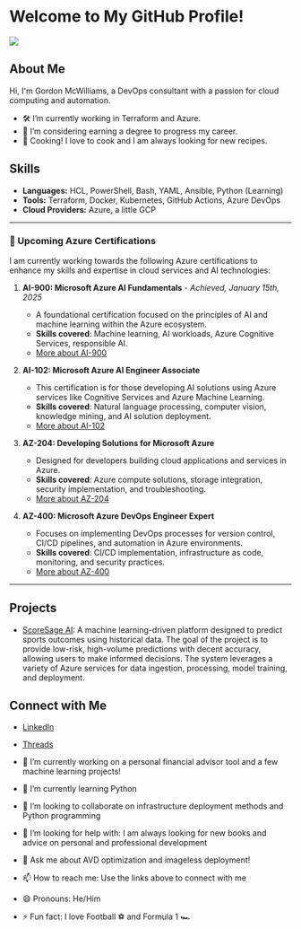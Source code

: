# Welcome to My GitHub Profile!
![](https://komarev.com/ghpvc/?username=raveheart1)
## About Me
Hi, I'm Gordon McWilliams, a DevOps consultant with a passion for cloud computing and automation.

- 🛠️ I’m currently working in Terraform and Azure.
- 💼 I’m considering earning a degree to progress my career.
- 🍳 Cooking! I love to cook and I am always looking for new recipes.

## Skills
- **Languages:** HCL, PowerShell, Bash, YAML, Ansible, Python (Learning)
- **Tools:** Terraform, Docker, Kubernetes, GitHub Actions, Azure DevOps
- **Cloud Providers:** Azure, a little GCP

---

### 🏅 Upcoming Azure Certifications

I am currently working towards the following Azure certifications to enhance my skills and expertise in cloud services and AI technologies:

1. **AI-900: Microsoft Azure AI Fundamentals** - _Achieved, January 15th, 2025_
   - A foundational certification focused on the principles of AI and machine learning within the Azure ecosystem.
   - **Skills covered**: Machine learning, AI workloads, Azure Cognitive Services, responsible AI.
   - [More about AI-900](https://learn.microsoft.com/en-us/certifications/exams/ai-900)  

2. **AI-102: Microsoft Azure AI Engineer Associate**
   - This certification is for those developing AI solutions using Azure services like Cognitive Services and Azure Machine Learning.
   - **Skills covered**: Natural language processing, computer vision, knowledge mining, and AI solution deployment.
   - [More about AI-102](https://learn.microsoft.com/en-us/certifications/exams/ai-102)

3. **AZ-204: Developing Solutions for Microsoft Azure**
   - Designed for developers building cloud applications and services in Azure.
   - **Skills covered**: Azure compute solutions, storage integration, security implementation, and troubleshooting.
   - [More about AZ-204](https://learn.microsoft.com/en-us/certifications/exams/az-204)

4. **AZ-400: Microsoft Azure DevOps Engineer Expert**
   - Focuses on implementing DevOps processes for version control, CI/CD pipelines, and automation in Azure environments.
   - **Skills covered**: CI/CD implementation, infrastructure as code, monitoring, and security practices.
   - [More about AZ-400](https://learn.microsoft.com/en-us/certifications/exams/az-400)

---

## Projects
- [ScoreSage AI](https://github.com/raveheart1/ScoreSage): A machine learning-driven platform designed to predict sports outcomes using historical data. The goal of the project is to provide low-risk, high-volume predictions with decent accuracy, allowing users to make informed decisions. The system leverages a variety of Azure services for data ingestion, processing, model training, and deployment.



## Connect with Me
- [LinkedIn](https://www.linkedin.com/in/gordon-k-mcwilliams-945556158/)
- [Threads](https://www.threads.net/@therealgkm)

- 🔭 I’m currently working on a personal financial advisor tool and a few machine learning projects!
- 🌱 I’m currently learning Python
- 👯 I’m looking to collaborate on infrastructure deployment methods and Python programming
- 🤔 I’m looking for help with: I am always looking for new books and advice on personal and professional development
- 💬 Ask me about AVD optimization and imageless deployment!
- 📫 How to reach me: Use the links above to connect with me
- 😄 Pronouns: He/Him
- ⚡ Fun fact: I love Football ⚽ and Formula 1 🏎️


